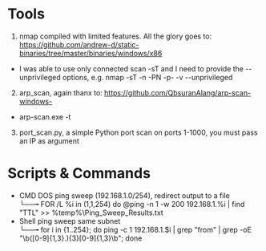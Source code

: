 # Tools
1. nmap compiled with limited features. All the glory goes to: https://github.com/andrew-d/static-binaries/tree/master/binaries/windows/x86
- I was able to use only connected scan -sT and I need to provide the --unprivileged options, e.g. nmap -sT -n -PN -p- -v --unprivileged <target>
2. arp_scan, again thanx to: https://github.com/QbsuranAlang/arp-scan-windows-
  - arp-scan.exe -t <subnet>
3. port_scan.py, a simple Python port scan on ports 1-1000, you must pass an IP as argument

# Scripts & Commands
- CMD DOS ping sweep (192.168.1.0/254), redirect output to a file<br>
  └──╼ FOR /L %i in (1,1,254) do @ping -n 1 -w 200 192.168.1.%i | find "TTL" >> %temp%\Ping_Sweep_Results.txt
- Shell ping sweep same subnet<br>
  └──╼ for i in {1..254}; do ping -c 1 192.168.1.$i | grep "from" | grep -oE "\b([0-9]{1,3}\.){3}[0-9]{1,3}\b"; done

